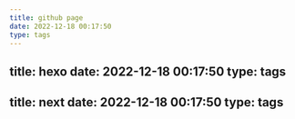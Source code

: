 ```yaml
---
title: github page
date: 2022-12-18 00:17:50
type: tags
---
```


title: hexo
date: 2022-12-18 00:17:50
type: tags
---

title: next
date: 2022-12-18 00:17:50
type: tags
---

